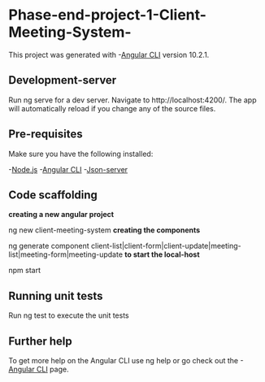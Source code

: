 # Phase-end-project-1-Client-Meeting-System-

This project was generated with -[Angular CLI](https://angular.io/cli) version 10.2.1.

## Development-server

Run ng serve for a dev server. Navigate to http://localhost:4200/. The app will automatically reload if you change any of the source files.

## Pre-requisites

Make sure you have the following installed:

-[Node.js](https://nodejs.org/)
-[Angular CLI](https://angular.io/cli)
-[Json-server](https://www.npmjs.com/package/json-server)

## Code scaffolding
**creating a new angular project**

ng new client-meeting-system
**creating the components**

ng generate component client-list|client-form|client-update|meeting-list|meeting-form|meeting-update
**to start the local-host**

npm start

## Running unit tests ##

Run ng test to execute the unit tests

## Further help ##
To get more help on the Angular CLI use ng help or go check out the -[Angular CLI](https://angular.io/cli) page.








